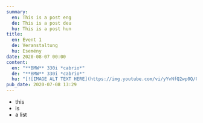 ```yaml
---
summary:
  en: This is a post eng
  de: This is a post deu
  hu: This is a post hun
title:
  en: Event 1
  de: Veranstaltung
  hu: Esemény
date: 2020-08-07 00:00
content:
  en: "**BMW** 330i *cabrio*"
  de: "**BMW** 330i *cabrio*"
  hu: "[![IMAGE ALT TEXT HERE](https://img.youtube.com/vi/yYvNfQ2wp0Q/0.jpg)](https://www.youtube.com/watch?v=yYvNfQ2wp0Q)"
pub_date: 2020-07-08 13:29
---
```

- this
- is
- a list
